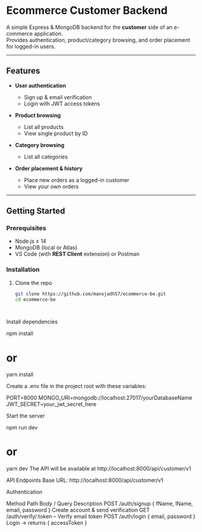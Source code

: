 # Ecommerce Customer Backend

A simple Express & MongoDB backend for the **customer** side of an e-commerce application.  
Provides authentication, product/category browsing, and order placement for logged-in users.

---

## Features

- **User authentication**  
  - Sign up & email verification  
  - Login with JWT access tokens

- **Product browsing**  
  - List all products  
  - View single product by ID

- **Category browsing**  
  - List all categories

- **Order placement & history**  
  - Place new orders as a logged-in customer  
  - View your own orders  

---

## Getting Started

### Prerequisites

- Node.js ≥ 14  
- MongoDB (local or Atlas)  
- VS Code (with **REST Client** extension) or Postman  

### Installation

1. Clone the repo  
   ```bash
   git clone https://github.com/manojadh57/ecommerce-be.git
   cd ecommerce-be

  
Install dependencies

npm install
# or
yarn install


Create a .env file in the project root with these variables:

PORT=8000
MONGO_URI=mongodb://localhost:27017/yourDatabaseName
JWT_SECRET=your_jwt_secret_here


Start the server

npm run dev
# or
yarn dev
The API will be available at http://localhost:8000/api/customer/v1

API Endpoints
Base URL: http://localhost:8000/api/customer/v1

Authentication

Method	Path	Body / Query	Description
POST	/auth/signup	{ fName, lName, email, password }	Create account & send verification
GET	/auth/verify/:token	–	Verify email token
POST	/auth/login	{ email, password }	Login → returns { accessToken }



